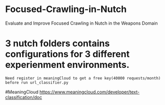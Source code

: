 # Focused-Crawling-in-Nutch
Evaluate and Improve Focused Crawling in Nutch in the Weapons Domain

# 3 nutch folders contains configurations for 3 different experienment environments. 
```
Need register in meaningCloud to get a free key(40000 requests/month) before run url_classifier.py
```
#MeaningCloud
https://www.meaningcloud.com/developer/text-classification/doc

